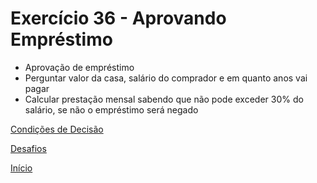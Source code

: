 # Exercício 36 - Aprovando Empréstimo

- Aprovação de empréstimo
- Perguntar valor da casa, salário do comprador e em quanto anos vai pagar
- Calcular prestação mensal sabendo que não pode exceder 30% do salário, se não o empréstimo será negado

[Condições de Decisão](https://github.com/NandesLima/python-codigos/tree/master/desafios/04.%20Condi%C3%A7%C3%B5es%20de%20decis%C3%A3o)

[Desafios](https://github.com/NandesLima/python-codigos/tree/master/desafios)

[Início](https://github.com/NandesLima/python-codigos)
